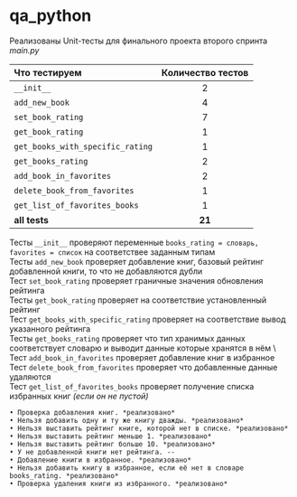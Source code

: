 # qa_python

Реализованы Unit-тесты для финального проекта второго спринта _main.py_


| Что тестируем                    | Количество тестов |
|:---------------------------------|:-----------------:|
| `__init__`                       |         2         |
| `add_new_book`                   |         4         |
| `set_book_rating`                |         7         |
| `get_book_rating`                |         1         |
| `get_books_with_specific_rating` |         1         |
| `get_books_rating`               |         2         |
| `add_book_in_favorites`          |         2         |
| `delete_book_from_favorites`     |         1         |
| `get_list_of_favorites_books`    |         1         |
| **all tests**                    |      **21**       |

Тесты `__init__` проверяют переменные `books_rating = словарь, favorites = список` на соответствее заданным типам \
Тесты `add_new_book` проверяет добавление книг, базовый рейтинг добавленной книги, то что не добавляются дубли \
Тест `set_book_rating` проверяет граничные значения обновления рейтинга \
Тесты `get_book_rating` проверяет на соответствие установленный рейтинг \
Тест `get_books_with_specific_rating` проверяет на соответствие вывод указанного рейтинга \
Тесты `get_books_rating` проверяет что тип хранимых данных соответствует словарю и выводит данные которые хранятся в нём \ 
Тест `add_book_in_favorites` проверяет добавление книг в избранное \
Тест `delete_book_from_favorites` проверяет что добавленные данные удаляются \
Тест `get_list_of_favorites_books` проверяет получение списка избранных книг _(если он не пустой)_


    • Проверка добавления книг. *реализовано*
    • Нельзя добавить одну и ту же книгу дважды. *реализовано*
    • Нельзя выставить рейтинг книге, которой нет в списке. *реализовано*
    • Нельзя выставить рейтинг меньше 1. *реализовано*
    • Нельзя выставить рейтинг больше 10. *реализовано*
    • У не добавленной книги нет рейтинга. --
    • Добавление книги в избранное. *реализовано*
    • Нельзя добавить книгу в избранное, если её нет в словаре books_rating. *реализовано* 
    • Проверка удаления книги из избранного. *реализовано*

